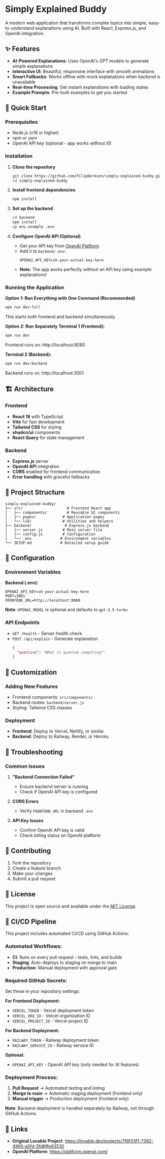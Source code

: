 # Simply Explained Buddy

A modern web application that transforms complex topics into simple, easy-to-understand explanations using AI. Built with React, Express.js, and OpenAI integration.

## ✨ Features

- **AI-Powered Explanations**: Uses OpenAI's GPT models to generate simple explanations
- **Interactive UI**: Beautiful, responsive interface with smooth animations
- **Smart Fallbacks**: Works offline with mock explanations when backend is unavailable
- **Real-time Processing**: Get instant explanations with loading states
- **Example Prompts**: Pre-built examples to get you started

## 🚀 Quick Start

### Prerequisites

- Node.js (v18 or higher)
- npm or yarn
- OpenAI API key (optional - app works without it!)

### Installation

1. **Clone the repository**
   ```bash
   git clone https://github.com/FilipDerksen/simply-explained-buddy.git
   cd simply-explained-buddy
   ```

2. **Install frontend dependencies**
   ```bash
   npm install
   ```

3. **Set up the backend**
   ```bash
   cd backend
   npm install
   cp env.example .env
   ```

4. **Configure OpenAI API (Optional)**
   - Get your API key from [OpenAI Platform](https://platform.openai.com/)
   - Add it to `backend/.env`:
     ```
     OPENAI_API_KEY=sk-your-actual-key-here
     ```
   - **Note**: The app works perfectly without an API key using example explanations!

### Running the Application

**Option 1: Run Everything with One Command (Recommended)**
```bash
npm run dev:full
```
This starts both frontend and backend simultaneously.

**Option 2: Run Separately**
**Terminal 1 (Frontend):**
```bash
npm run dev
```
Frontend runs on: http://localhost:8080

**Terminal 2 (Backend):**
```bash
npm run dev:backend
```
Backend runs on: http://localhost:3001

## 🏗️ Architecture

### Frontend
- **React 18** with TypeScript
- **Vite** for fast development
- **Tailwind CSS** for styling
- **shadcn/ui** components
- **React Query** for state management

### Backend
- **Express.js** server
- **OpenAI API** integration
- **CORS** enabled for frontend communication
- **Error handling** with graceful fallbacks

## 📁 Project Structure

```
simply-explained-buddy/
├── src/                    # Frontend React app
│   ├── components/         # Reusable UI components
│   ├── pages/            # Application pages
│   └── lib/              # Utilities and helpers
├── backend/               # Express.js backend
│   ├── server.js         # Main server file
│   ├── config.js         # Configuration
│   └── .env             # Environment variables
└── SETUP.md             # Detailed setup guide
```

## 🔧 Configuration

### Environment Variables

**Backend (.env):**
```
OPENAI_API_KEY=sk-your-actual-key-here
PORT=3001
FRONTEND_URL=http://localhost:8080
```

**Note**: `OPENAI_MODEL` is optional and defaults to `gpt-3.5-turbo`

### API Endpoints

- `GET /health` - Server health check
- `POST /api/explain` - Generate explanation
  ```json
  {
    "question": "What is quantum computing?"
  }
  ```

## 🎨 Customization

### Adding New Features
- Frontend components: `src/components/`
- Backend routes: `backend/server.js`
- Styling: Tailwind CSS classes

### Deployment
- **Frontend**: Deploy to Vercel, Netlify, or similar
- **Backend**: Deploy to Railway, Render, or Heroku

## 🐛 Troubleshooting

### Common Issues

1. **"Backend Connection Failed"**
   - Ensure backend server is running
   - Check if OpenAI API key is configured

2. **CORS Errors**
   - Verify `FRONTEND_URL` in backend `.env`

3. **API Key Issues**
   - Confirm OpenAI API key is valid
   - Check billing status on OpenAI platform

## 🤝 Contributing

1. Fork the repository
2. Create a feature branch
3. Make your changes
4. Submit a pull request

## 📄 License

This project is open source and available under the [MIT License](LICENSE).

## 🚀 CI/CD Pipeline

This project includes automated CI/CD using GitHub Actions:

### **Automated Workflows:**
- **CI**: Runs on every pull request - tests, lints, and builds
- **Staging**: Auto-deploys to staging on merge to main
- **Production**: Manual deployment with approval gate

### **Required GitHub Secrets:**
Set these in your repository settings:

**For Frontend Deployment:**
- `VERCEL_TOKEN` - Vercel deployment token
- `VERCEL_ORG_ID` - Vercel organization ID
- `VERCEL_PROJECT_ID` - Vercel project ID

**For Backend Deployment:**
- `RAILWAY_TOKEN` - Railway deployment token
- `RAILWAY_SERVICE_ID` - Railway service ID

**Optional:**
- `OPENAI_API_KEY` - OpenAI API key (only needed for AI features)

### **Deployment Process:**
1. **Pull Request** → Automated testing and linting
2. **Merge to main** → Automatic staging deployment (frontend only)
3. **Manual trigger** → Production deployment (frontend only)

**Note**: Backend deployment is handled separately by Railway, not through GitHub Actions.

## 🔗 Links

- **Original Lovable Project**: https://lovable.dev/projects/7f6f33f1-7392-4985-a5fd-5fd6ffe93530
- **OpenAI Platform**: https://platform.openai.com/
